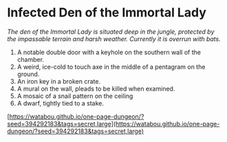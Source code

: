 # Infected Den of the Immortal Lady

_The den of the Immortal Lady is situated deep in the jungle, protected by the impassable terrain and harsh weather. Currently it is overrun with bats._

1. A notable double door with a keyhole on the southern wall of the chamber.
2. A weird, ice-cold to touch axe in the middle of a pentagram on the ground.
3. An iron key in a broken crate.
4. A mural on the wall, pleads to be killed when examined.
5. A mosaic of a snail pattern on the ceiling
6. A dwarf, tightly tied to a stake.

[https://watabou.github.io/one-page-dungeon/?seed=394292183&tags=secret,large](https://watabou.github.io/one-page-dungeon/?seed=394292183&tags=secret,large)
